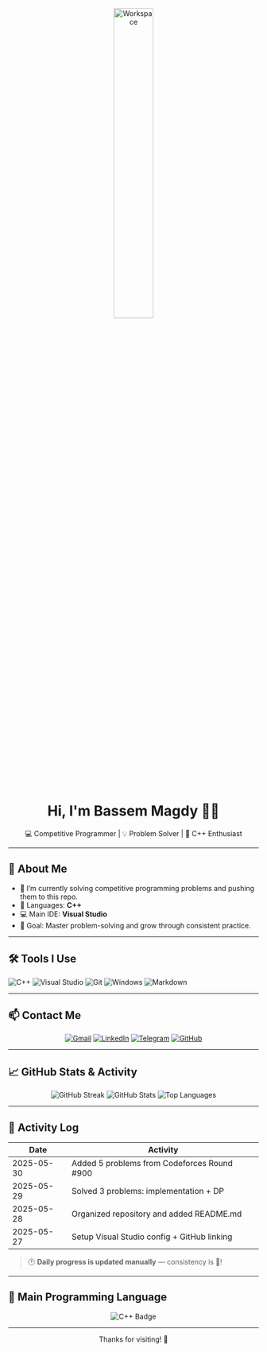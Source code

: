 <div align="center">
  
<img src="https://github.com/SP-XD/SP-XD/blob/main/images/dev-working_rounded.gif?raw=true" alt="Workspace" width="40%" />

</div>

<h1 align="center">Hi, I'm Bassem Magdy 👨‍💻</h1>

<p align="center">
💻 Competitive Programmer | 💡 Problem Solver | 🧠 C++ Enthusiast  
</p>

---

## 🧠 About Me

- 🔭 I’m currently solving competitive programming problems and pushing them to this repo.
- 🧠 Languages: **C++**
- 💻 Main IDE: **Visual Studio**
- 🚀 Goal: Master problem-solving and grow through consistent practice.

---

## 🛠️ Tools I Use

![C++](https://img.shields.io/badge/C++-00599C?style=flat&logo=c%2B%2B&logoColor=white)
![Visual Studio](https://img.shields.io/badge/Visual%20Studio-5C2D91?style=flat&logo=visual-studio&logoColor=white)
![Git](https://img.shields.io/badge/GIT-E44C30?style=flat&logo=git&logoColor=white)
![Windows](https://img.shields.io/badge/Windows-0078D6?style=flat&logo=windows&logoColor=white)
![Markdown](https://img.shields.io/badge/Markdown-000000?style=flat&logo=markdown&logoColor=white)

---

## 📫 Contact Me

<div align="center">

<a href="mailto:bassemmagdy113@gmail.com"><img src="https://img.shields.io/badge/Gmail-D14836?style=for-the-badge&logo=gmail&logoColor=white" alt="Gmail" /></a>
<a href="www.linkedin.com/in/bassem-magdy-094952340"><img src="https://img.shields.io/badge/LinkedIn-0A66C2?style=for-the-badge&logo=linkedin&logoColor=white" alt="LinkedIn" /></a>
<a href="https://t.me/Bassem_magdy1"><img src="https://img.shields.io/badge/Telegram-2CA5E0?style=for-the-badge&logo=telegram&logoColor=white" alt="Telegram" /></a>
<a href="https://github.com/bassem-magdy"><img src="https://img.shields.io/badge/GitHub-181717?style=for-the-badge&logo=github&logoColor=white" alt="GitHub" /></a>

</div>

---

## 📈 GitHub Stats & Activity

<div align="center">

<img src="https://github-readme-streak-stats.herokuapp.com?user=bassem-magdy&theme=tokyonight&hide_border=true&date_format=M%20j%5B%2C%20Y%5D" alt="GitHub Streak" />

<img src="https://github-readme-stats.vercel.app/api?username=bassem-magdy&show_icons=true&theme=tokyonight&hide_border=true" alt="GitHub Stats" />

<img src="https://github-readme-stats.vercel.app/api/top-langs/?username=bassem-magdy&layout=compact&theme=tokyonight&hide_border=true" alt="Top Languages" />

</div>

---

## 📅 Activity Log

| Date       | Activity                                      |
|------------|-----------------------------------------------|
| 2025-05-30 | Added 5 problems from Codeforces Round #900   |
| 2025-05-29 | Solved 3 problems: implementation + DP        |
| 2025-05-28 | Organized repository and added README.md      |
| 2025-05-27 | Setup Visual Studio config + GitHub linking   |

> 🕐 **Daily progress is updated manually** — consistency is 🔑!

---

## 📌 Main Programming Language

<p align="center">
  <img src="https://img.shields.io/badge/C++-00599C?style=for-the-badge&logo=c%2B%2B&logoColor=white" alt="C++ Badge"/>
</p>

---

<p align="center">Thanks for visiting! 🚀</p>
